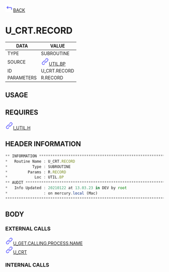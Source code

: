 <img src="../.resources/themes/unicons-line-6563ff/corner-up-left-alt.svg" alt="BACK" width="25" />[BACK](../DOCS/UTIL.BP.md)  
# U_CRT.RECORD  
|DATA|VALUE|
| --- | --- |
|TYPE|SUBROUTINE|
|SOURCE|<img src="../.resources/themes/unicons-line-6563ff/link.svg" alt="UTIL.BP" width="25" />[UTIL.BP](../DOCS/UTIL.BP.md)|
|ID|U_CRT.RECORD|
|PARAMETERS|R.RECORD|
    
## USAGE  
  
## REQUIRES  
<img src="../.resources/themes/unicons-line-6563ff/link.svg" alt="I_UTIL.H" width="25" />[I_UTIL.H](../DOCS.PAGE/I_UTIL.H.md)  
    
## HEADER INFORMATION  
```javascript
** INFORMATION ****************************************************************
*   Routine Name : U_CRT.RECORD
*           Type : SUBROUTINE
*         Params : R.RECORD
*            Loc : UTIL.BP
** AUDIT **********************************************************************
*   Info Updated : 20210122 at 13.03.23 in DEV by root
*                : on mercury.local (Mac)
*******************************************************************************

```
## BODY  
### EXTERNAL CALLS  
<img src="../.resources/themes/unicons-line-6563ff/link.svg" alt="U_GET.CALLING.PROCESS.NAME" width="25" />[U_GET.CALLING.PROCESS.NAME](../DOCS.PAGE/U_GET.CALLING.PROCESS.NAME.md)  
<img src="../.resources/themes/unicons-line-6563ff/link.svg" alt="U_CRT" width="25" />[U_CRT](../DOCS.PAGE/U_CRT.md)  
### INTERNAL CALLS  
  
